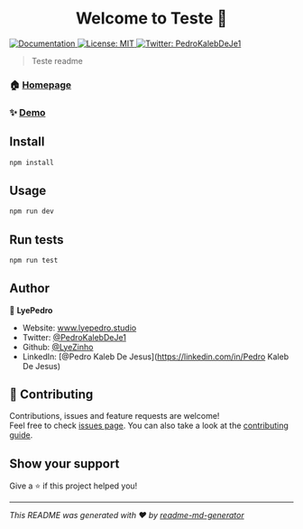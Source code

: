 <h1 align="center">Welcome to Teste 👋</h1>
<p>
  <a href="www.docs.com" target="_blank">
    <img alt="Documentation" src="https://img.shields.io/badge/documentation-yes-brightgreen.svg" />
  </a>
  <a href="#" target="_blank">
    <img alt="License: MIT" src="https://img.shields.io/badge/License-MIT-yellow.svg" />
  </a>
  <a href="https://twitter.com/PedroKalebDeJe1" target="_blank">
    <img alt="Twitter: PedroKalebDeJe1" src="https://img.shields.io/twitter/follow/PedroKalebDeJe1.svg?style=social" />
  </a>
</p>

> Teste readme

### 🏠 [Homepage](www.readme.com)

### ✨ [Demo](www.project.com)

## Install

```sh
npm install
```

## Usage

```sh
npm run dev
```

## Run tests

```sh
npm run test
```

## Author

👤 **LyePedro**

* Website: www.lyepedro.studio
* Twitter: [@PedroKalebDeJe1](https://twitter.com/PedroKalebDeJe1)
* Github: [@LyeZinho](https://github.com/LyeZinho)
* LinkedIn: [@Pedro Kaleb De Jesus](https://linkedin.com/in/Pedro Kaleb De Jesus)

## 🤝 Contributing

Contributions, issues and feature requests are welcome!<br />Feel free to check [issues page](www.issues.com). You can also take a look at the [contributing guide](www.contrib.com).

## Show your support

Give a ⭐️ if this project helped you!

***
_This README was generated with ❤️ by [readme-md-generator](https://github.com/kefranabg/readme-md-generator)_
